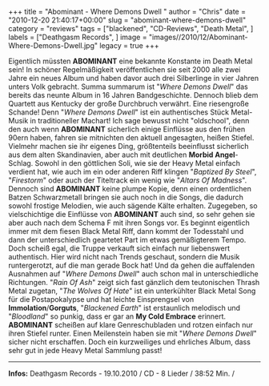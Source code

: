 +++
title = "Abominant - Where Demons Dwell "
author = "Chris"
date = "2010-12-20 21:40:17+00:00"
slug = "abominant-where-demons-dwell"
category = "reviews"
tags = ["blackened", "CD-Reviews", "Death Metal", ]
labels = ["Deathgasm Records", ]
image = "images//2010/12/Abominant-Where-Demons-Dwell.jpg"
legacy = true
+++

Eigentlich müssten **ABOMINANT** eine bekannte Konstante im Death Metal sein! In schöner Regelmäßigkeit veröffentlichen sie seit 2000 alle zwei Jahre ein neues Album und haben davor auch drei Silberlinge in vier Jahren unters Volk gebracht. Summa summarum ist "_Where Demons Dwell_" das bereits das neunte Album in 16 Jahren Bandgeschichte. Dennoch blieb dem Quartett aus Kentucky der große Durchbruch verwährt. Eine riesengroße Schande! Denn "_Where Demons Dwell_" ist ein authentisches Stück Metal-Musik in traditioneller Machart! Ich sage bewusst nicht "oldschool", denn den auch wenn **ABOMINANT** sicherlich einige Einflüsse aus den frühen 90ern haben, fahren sie mitnichten den aktuell angesagten, heißen Stiefel. Vielmehr machen sie ihr eigenes Ding, größtenteils beeinflusst sicherlich aus dem alten Skandinavien, aber auch mit deutlichen **Morbid Angel**-Schlag. Sowohl in den göttlichen Soli, wie sie der Heavy Metal einfach verdient hat, wie auch im ein oder anderen Riff klingen "_Baptized By Steel_", "_Firestorm_" oder auch der Titeltrack ein wenig wie "_Altars Of Madness_". Dennoch sind **ABOMINANT** keine plumpe Kopie, denn einen ordentlichen Batzen Schwarzmetall bringen sie auch noch in die Songs, die dadurch sowohl frostige Melodien, wie auch sägende Kälte erhalten. Zugegeben, so vielschichtige die Einflüsse von **ABOMINANT** auch sind, so sehr gehen sie aber auch nach dem Schema F mit ihren Songs vor. Es beginnt eigentlich immer mit dem fiesen Black Metal Riff, dann kommt der Todesstahl und dann der unterschiedlich geartetet Part im etwas gemäßigterem Tempo. Doch scheiß egal, die Truppe verkauft sich einfach nur liebenswert authentisch. Hier wird nicht nach Trends geschaut, sondern die Musik runtergerotzt, auf die man gerade Bock hat!
Und da gehen die auffalenden Ausnahmen auf "_Where Demons Dwell_" auch schon mal in unterschiedliche Richtungen. "_Rain Of Ash_" zeigt sich fast gänzlich dem teutonischen Thrash Metal zugetan, "_The Wolves Of Hate_" ist ein unterkühlter Black Metal Song für die Postapokalypse und hat leichte Einsprengsel von **Immolation**/**Gorguts**, "_Blackened Earth_" ist erstaunlich melodisch und "_Bloodland_" so punkig, dass er gar an **My Cold Embrace** erinnert.
**ABOMINANT** scheißen auf klare Genreschubladen und rotzen einfach nur ihren Stiefel runter. Einen Meilenstein haben sie mit "_Where Demons Dwell_" sicher nicht erschaffen. Doch ein kurzweiliges und ehrliches Album, dass sehr gut in jede Heavy Metal Sammlung passt!





---
**Infos:**
Deathgasm Records - 19.10.2010 / 
CD - 8 Lieder / 38:52 Min. / 
